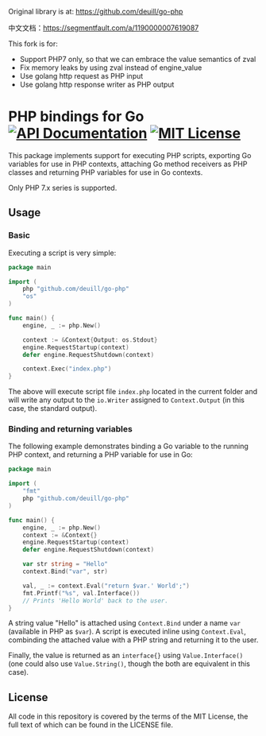 Original library is at: https://github.com/deuill/go-php

中文文档：https://segmentfault.com/a/1190000007619087

This fork is for:

* Support PHP7 only, so that we can embrace the value semantics of zval
* Fix memory leaks by using zval instead of engine_value
* Use golang http request as PHP input
* Use golang http response writer as PHP output

# PHP bindings for Go [![API Documentation][godoc-svg]][godoc-url] [![MIT License][license-svg]][license-url]

This package implements support for executing PHP scripts, exporting Go variables for use in PHP contexts, attaching Go method receivers as PHP classes and returning PHP variables for use in Go contexts.

Only PHP 7.x series is supported.

## Usage

### Basic

Executing a script is very simple:

```go
package main

import (
    php "github.com/deuill/go-php"
    "os"
)

func main() {
    engine, _ := php.New()

	context := &Context{Output: os.Stdout}
    engine.RequestStartup(context)
    defer engine.RequestShutdown(context)

    context.Exec("index.php")
}
```

The above will execute script file `index.php` located in the current folder and will write any output 
to the `io.Writer` assigned to `Context.Output` (in this case, the standard output).

### Binding and returning variables

The following example demonstrates binding a Go variable to the running PHP context, and returning a PHP variable for use in Go:

```go
package main

import (
    "fmt"
    php "github.com/deuill/go-php"
)

func main() {
    engine, _ := php.New()
	context := &Context{}
    engine.RequestStartup(context)
    defer engine.RequestShutdown(context)

    var str string = "Hello"
    context.Bind("var", str)

    val, _ := context.Eval("return $var.' World';")
    fmt.Printf("%s", val.Interface())
    // Prints 'Hello World' back to the user.
}
```

A string value "Hello" is attached using `Context.Bind` under a name `var` (available in PHP as `$var`). 
A script is executed inline using `Context.Eval`, combinding the attached value with a PHP string and returning it to the user.

Finally, the value is returned as an `interface{}` using `Value.Interface()` (one could also use `Value.String()`, 
though the both are equivalent in this case).

## License

All code in this repository is covered by the terms of the MIT License, the full text of which can be found in the LICENSE file.

[godoc-url]: https://godoc.org/github.com/taowen/go-php7
[godoc-svg]: https://godoc.org/github.com/taowen/go-php7?status.svg

[license-url]: https://github.com/taowen/go-php7/blob/master/LICENSE
[license-svg]: https://img.shields.io/badge/license-MIT-blue.svg

[Context.Exec]: https://godoc.org/github.com/taowen/go-php7/engine#Context.Exec
[Context.Eval]: https://godoc.org/github.com/taowen/go-php7/engine#Context.Eval
[NewValue]:     https://godoc.org/github.com/taowen/go-php7/engine#NewValue
[NewReceiver]:  https://godoc.org/github.com/taowen/go-php7/engine#NewReceiver
